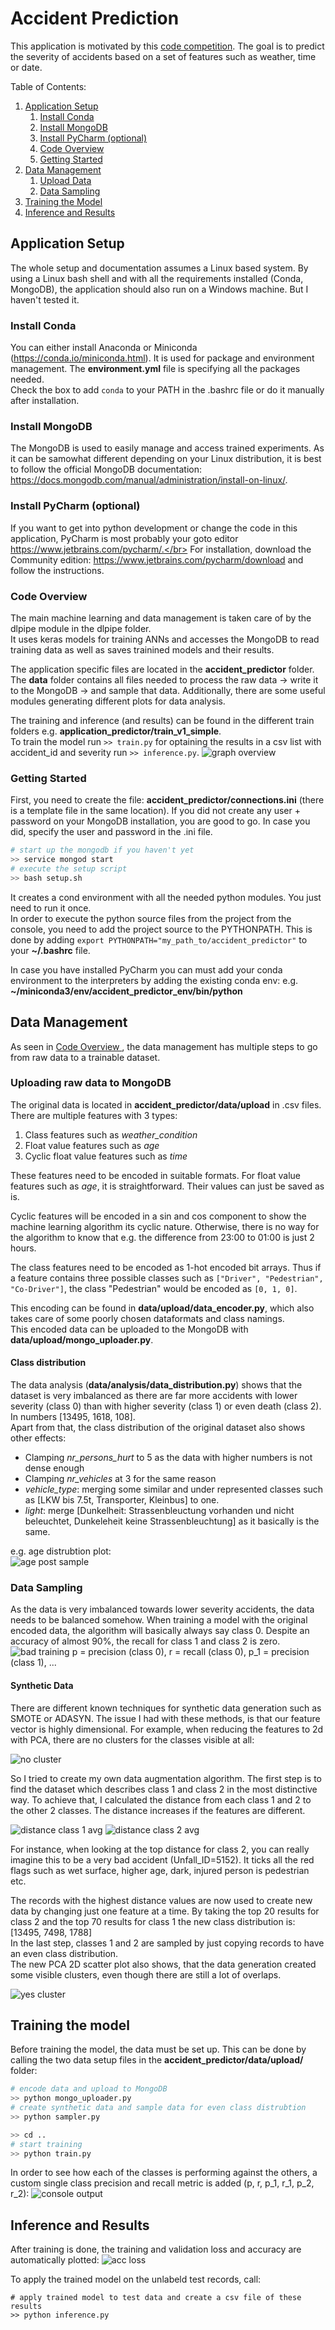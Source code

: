 # Accident Prediction

This application is motivated by this [code competition](https://www.it-talents.de/foerderung/code-competition/code-competition-09-2018). The goal is to predict the severity of accidents based on a set of features such as weather, time or date.

Table of Contents:
1. [ Application Setup ](#app_setup)
    1) [ Install Conda ](#conda)
    2) [ Install MongoDB ](#mongodb)
    3) [ Install PyCharm (optional) ](#pycharm)
    4) [ Code Overview ](#overview)
    5) [ Getting Started ](#getting_started)
2. [ Data Management ](#data_manage)
    1) [ Upload Data ](#upload_data)
    2) [ Data Sampling ](#data_sampling)
3. [ Training the Model ](#train)
4. [ Inference and Results ](#results)

<a name="app_setup"></a>
## Application Setup

The whole setup and documentation assumes a Linux based system. By using a Linux bash shell and with all the requirements installed (Conda, MongoDB), the application should also run on a Windows machine. But I haven't tested it.

<a name="conda"></a>
### Install Conda
You can either install Anaconda or Miniconda (https://conda.io/miniconda.html). It is used for package and environment management. The __environment.yml__ file is specifying all the packages needed.</br>
Check the box to add `conda` to your PATH in the .bashrc file or do it manually after installation.

<a name="mongodb"></a>
### Install MongoDB
The MongoDB is used to easily manage and access trained experiments. As it can be samowhat different depending on your Linux distribution, it is best to follow the official MongoDB documentation: https://docs.mongodb.com/manual/administration/install-on-linux/.

<a name="pycharm"></a>
### Install PyCharm (optional)
If you want to get into python development or change the code in this application, PyCharm is most probably your goto editor https://www.jetbrains.com/pycharm/.</br>
For installation, download the Community edition: https://www.jetbrains.com/pycharm/download and follow the instructions.

<a name="overview"></a>
### Code Overview
The main machine learning and data management is taken care of by the dlpipe module in the dlpipe folder.</br>
It uses keras models for training ANNs and accesses the MongoDB to read training data as well as saves trainined models and their results.</br>

The application specific files are located in the __accident_predictor__ folder. The __data__ folder contains all files needed to process the raw data -> write it to the MongoDB -> and sample that data. Additionally, there are some useful modules generating different plots for data analysis.

The training and inference (and results) can be found in the different train folders e.g. __application_predictor/train_v1_simple__.</br>
To train the model run `>> train.py` for optaining the results in a csv list with accident_id and severity run `>> inference.py`.
![graph overview](./readme_images/graph_overview.png)

<a name="getting_started"></a>
### Getting Started
First, you need to create the file: __accident_predictor/connections.ini__ (there is a template file in the same location). If you did not create any user + password on your MongoDB installation, you are good to go. In case you did, specify the user and password in the .ini file.
``` bash
# start up the mongodb if you haven't yet
>> service mongod start
# execute the setup script
>> bash setup.sh
```
It creates a cond environment with all the needed python modules. You just need to run it once. </br>
In order to execute the python source files from the project from the console, you need to add the project source to the PYTHONPATH. This is done
by adding `export PYTHONPATH="my_path_to/accident_predictor"` to your __~/.bashrc__ file.

In case you have installed PyCharm you can must add your conda environment to the interpreters by adding the existing conda env:
e.g. __~/miniconda3/env/accident_predictor_env/bin/python__

<a name="data_manage"></a>
## Data Management

As seen in [ Code Overview ](#overview), the data management has multiple steps to go from raw data to a trainable dataset.

<a name="upload_data"></a>
### Uploading raw data to MongoDB
The original data is located in __accident_predictor/data/upload__ in .csv files. There are multiple features with 3 types:
1) Class features such as *weather_condition*
2) Float value features such as *age*
3) Cyclic float value features such as *time*

These features need to be encoded in suitable formats. For float value features such as *age*, it is straightforward. Their values can just be saved as is.

Cyclic features will be encoded in a sin and cos component to show the machine learning algorithm its cyclic nature. Otherwise, there is no way for the algorithm to know that e.g. the difference from 23:00 to 01:00 is just 2 hours.

The class features need to be encoded as 1-hot encoded bit arrays. Thus if a feature contains three possible classes such as `["Driver", "Pedestrian", "Co-Driver"]`, the class "Pedestrian" would be encoded as `[0, 1, 0]`.

This encoding can be found in __data/upload/data_encoder.py__, which also takes care of some poorly chosen dataformats and class namings.</br>
This encoded data can be uploaded to the MongoDB with __data/upload/mongo_uploader.py__.

#### Class distribution
The data analysis (__data/analysis/data_distribution.py__) shows that the dataset is very imbalanced as there are far more accidents with lower severity (class 0) than with higher severity (class 1) or even death (class 2). In numbers [13495, 1618, 108].</br>
Apart from that, the class distribution of the original dataset also shows other effects:
- Clamping *nr_persons_hurt* to 5 as the data with higher numbers is not dense enough
- Clamping *nr_vehicles* at 3 for the same reason
- *vehicle_type*: merging some similar and under represented classes such as [LKW bis 7.5t, Transporter, Kleinbus] to one.
- *light*: merge [Dunkelheit: Strassenbleuctung vorhanden und nicht beleuchtet, Dunkeleheit keine Strassenbleuchtung] as it basically is the same.

e.g. age distrubtion plot:</br>
![age post sample](./readme_images/age_post_sample.png)


<a name="data_sampling"></a>
### Data Sampling
As the data is very imbalanced towards lower severity accidents, the data needs to be balanced somehow. When training a model with the original encoded data, the algorithm will basically always say class 0. Despite an accuracy of almost 90%, the recall for class 1 and class 2 is zero.
![bad training](./readme_images/overfit_class_0.png)
p = precision (class 0), r = recall (class 0), p_1 = precision (class 1), ...

#### Synthetic Data
There are different known techniques for synthetic data generation such as SMOTE or ADASYN. The issue I had with these methods, is that our feature vector is highly dimensional. For example, when reducing the features to 2d with PCA, there are no clusters for the classes visible at all:

![no cluster](./readme_images/no_cluster.png)

So I tried to create my own data augmentation algorithm. The first step is to find the dataset which describes class 1 and class 2 in the most distinctive way. To achieve that, I calculated the distance from each class 1 and 2 to the other 2 classes. The distance increases if the features are different.

![distance class 1 avg](./readme_images/class_1_avg.png)
![distance class 2 avg](./readme_images/class_2_avg.png)

For instance, when looking at the top distance for class 2, you can really imagine this to be a very bad accident (Unfall_ID=5152). It ticks all the red flags such as wet surface, higher age, dark, injured person is pedestrian etc.

The records with the highest distance values are now used to create new data by changing just one feature at a time. By taking the top 20 results for class 2 and the top 70 results for class 1 the new class distribution is: [13495, 7498, 1788]</br>
In the last step, classes 1 and 2 are sampled by just copying records to have an even class distribution.</br>
The new PCA 2D scatter plot also shows, that the data generation created some visible clusters, even though there are still a lot of overlaps.

![yes cluster](./readme_images/yes_cluster.png)

<a name="train"></a>
## Training the model
Before training the model, the data must be set up. This can be done by calling the two data setup files in the __accident_predictor/data/upload/__ folder:
``` python
# encode data and upload to MongoDB
>> python mongo_uploader.py
# create synthetic data and sample data for even class distrubtion
>> python sampler.py

>> cd ..
# start training
>> python train.py
```

In order to see how each of the classes is performing against the others, a custom single class precision and recall metric is added (p, r, p_1, r_1, p_2, r_2):
![console output](./readme_images/recal_precision.png)

<a name="results"></a>
## Inference and Results
After training is done, the training and validation loss and accuracy are automatically plotted:
![acc loss](./readme_images/acc_loss_plot.png)

To apply the trained model on the unlabeld test records, call:
```
# apply trained model to test data and create a csv file of these results
>> python inference.py
```

